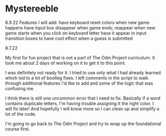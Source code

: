 # Mystereeble

8.9.22
Features I will add:
have keyboard reset colors when new game happens
have input box disappear when game ends; reappear when new game starts
when you click on keyboard letter have it appear in input
transition boxes to have cool effect when a guess is submitted

8.7.22

My first for fun project that is not a part of The Odin Project curriculum. It took me about 2 days of working on it to get it to this point.

I was definitely not ready for it. I tried to use only what I had already learned which led to a lot of bootleg fixes. I left comments in the script to walk through additional features I'd like to add and some of the logic that was confusing me.

I think there is still one uncommon error that I need to fix. Basically if a word contains duplicate letters, I'm having trouble assigning it the right color. I will fix later! And hopefully I will know more so I can clean up and simplify a lot of the code.

I'm going to go back to The Odin Project and try to wrap up the foundational course first.



